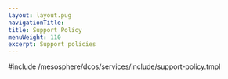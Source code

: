 ```yaml
---
layout: layout.pug
navigationTitle:
title: Support Policy
menuWeight: 110
excerpt: Support policies
---
```


#include /mesosphere/dcos/services/include/support-policy.tmpl
